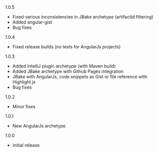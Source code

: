 1.0.5

- Fixed various inconsistencies in JBake archetype (artifactId filtering)
- Added angular-gist
- Bug fixes

1.0.4

- Fixed release builds (no tests for AngularJs projects)

1.0.3

- Added IntelliJ plugin archetype (with Maven build)
- Added JBake archetype with Github Pages integration 
- JBake with AngularJs, code snippets as Gist or file reference with Highlight.js
- Bug fixes

1.0.2

- Minor fixes

1.0.1

- New AngularJs archetype

1.0.0

- Initial release
